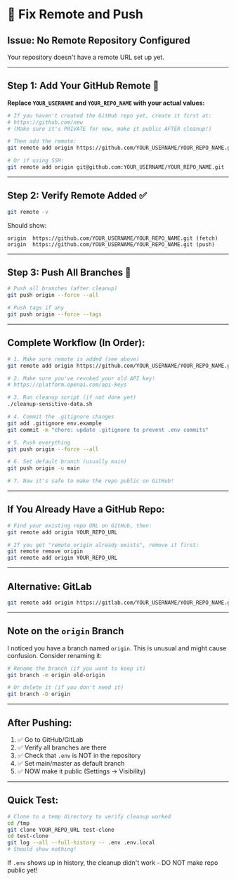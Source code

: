 # 🔧 Fix Remote and Push

## Issue: No Remote Repository Configured

Your repository doesn't have a remote URL set up yet.

---

## Step 1: Add Your GitHub Remote 🔗

**Replace `YOUR_USERNAME` and `YOUR_REPO_NAME` with your actual values:**

```bash
# If you haven't created the GitHub repo yet, create it first at:
# https://github.com/new
# (Make sure it's PRIVATE for now, make it public AFTER cleanup!)

# Then add the remote:
git remote add origin https://github.com/YOUR_USERNAME/YOUR_REPO_NAME.git

# Or if using SSH:
git remote add origin git@github.com:YOUR_USERNAME/YOUR_REPO_NAME.git
```

---

## Step 2: Verify Remote Added ✅

```bash
git remote -v
```

Should show:
```
origin  https://github.com/YOUR_USERNAME/YOUR_REPO_NAME.git (fetch)
origin  https://github.com/YOUR_USERNAME/YOUR_REPO_NAME.git (push)
```

---

## Step 3: Push All Branches 🚀

```bash
# Push all branches (after cleanup)
git push origin --force --all

# Push tags if any
git push origin --force --tags
```

---

## Complete Workflow (In Order):

```bash
# 1. Make sure remote is added (see above)
git remote add origin https://github.com/YOUR_USERNAME/YOUR_REPO_NAME.git

# 2. Make sure you've revoked your old API key!
# https://platform.openai.com/api-keys

# 3. Run cleanup script (if not done yet)
./cleanup-sensitive-data.sh

# 4. Commit the .gitignore changes
git add .gitignore env.example
git commit -m "chore: update .gitignore to prevent .env commits"

# 5. Push everything
git push origin --force --all

# 6. Set default branch (usually main)
git push origin -u main

# 7. Now it's safe to make the repo public on GitHub!
```

---

## If You Already Have a GitHub Repo:

```bash
# Find your existing repo URL on GitHub, then:
git remote add origin YOUR_REPO_URL

# If you get "remote origin already exists", remove it first:
git remote remove origin
git remote add origin YOUR_REPO_URL
```

---

## Alternative: GitLab

```bash
git remote add origin https://gitlab.com/YOUR_USERNAME/YOUR_REPO_NAME.git
```

---

## Note on the `origin` Branch

I noticed you have a branch named `origin`. This is unusual and might cause confusion. Consider renaming it:

```bash
# Rename the branch (if you want to keep it)
git branch -m origin old-origin

# Or delete it (if you don't need it)
git branch -D origin
```

---

## After Pushing:

1. ✅ Go to GitHub/GitLab
2. ✅ Verify all branches are there
3. ✅ Check that `.env` is NOT in the repository
4. ✅ Set main/master as default branch
5. ✅ NOW make it public (Settings → Visibility)

---

## Quick Test:

```bash
# Clone to a temp directory to verify cleanup worked
cd /tmp
git clone YOUR_REPO_URL test-clone
cd test-clone
git log --all --full-history -- .env .env.local
# Should show nothing!
```

If `.env` shows up in history, the cleanup didn't work - DO NOT make repo public yet!


